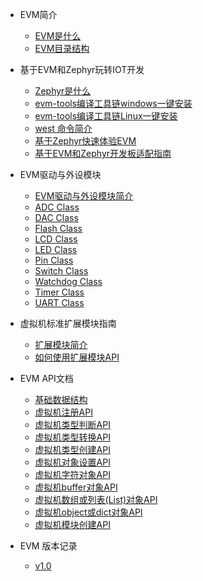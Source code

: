* EVM简介

  * [EVM是什么](zh-cn/evm_what.md)
  * [EVM目录结构](zh-cn/evm_architecture.md)

* 基于EVM和Zephyr玩转IOT开发

  * [Zephyr是什么](zh-cn/zephyr.md)
  * [evm-tools编译工具链windows一键安装](zh-cn/evm_tools_windows.md)
  * [evm-tools编译工具链Linux一键安装](zh-cn/evm_tools_linux.md)
  * [west 命令简介](zh-cn/zephyr_west.md)
  * [基于Zephyr快速体验EVM](zh-cn/evm_zephyr.md)
  * [基于EVM和Zephyr开发板适配指南](zh-cn/evm_zephyr_boards.md)

* EVM驱动与外设模块
  * [EVM驱动与外设模块简介](zh-cn/evm_drivers_module.md)
  * [ADC Class](zh-cn/evm_class_adc.md)
  * [DAC Class](zh-cn/evm_class_dac.md)
  * [Flash Class](zh-cn/evm_class_flash.md)
  * [LCD Class](zh-cn/evm_class_lcd.md)
  * [LED Class](zh-cn/evm_class_led.md)
  * [Pin Class](zh-cn/evm_class_pin.md)
  <!-- * [RTC Class](zh-cn/evm_class_rtc.md) -->
  * [Switch Class](zh-cn/evm_class_switch.md)
  * [Watchdog Class](zh-cn/evm_class_watchdog.md)
  * [Timer Class](zh-cn/evm_class_timer.md)
  * [UART Class](zh-cn/evm_class_uart.md)




* 虚拟机标准扩展模块指南

  * [扩展模块简介](zh-cn/evm_module.md)
  * [如何使用扩展模块API](zh-cn/evm_module_api.md)

* EVM API文档

  * [基础数据结构](zh-cn/evm_data_structure.md)
  * [虚拟机注册API](zh-cn/evm_register_apis.md)
  * [虚拟机类型判断API](zh-cn/evm_basic_apis_is.md)
  * [虚拟机类型转换API](zh-cn/evm_basic_apis_2.md)
  * [虚拟机类型创建API](zh-cn/evm_basic_apis_mk.md)
  * [虚拟机对象设置API](zh-cn/evm_basic_apis_set.md)
  * [虚拟机字符对象API](zh-cn/evm_basic_apis_string.md)
  * [虚拟机buffer对象API](zh-cn/evm_basic_apis_buffer.md)
  * [虚拟机数组或列表(List)对象API](zh-cn/evm_basic_apis_list.md)
  * [虚拟机object或dict对象API](zh-cn/evm_basic_apis_dict.md)
  * [虚拟机模块创建API](zh-cn/evm_basic_apis_native.md)

* EVM 版本记录

  * [v1.0](zh-cn/evm_v1.0.md)

